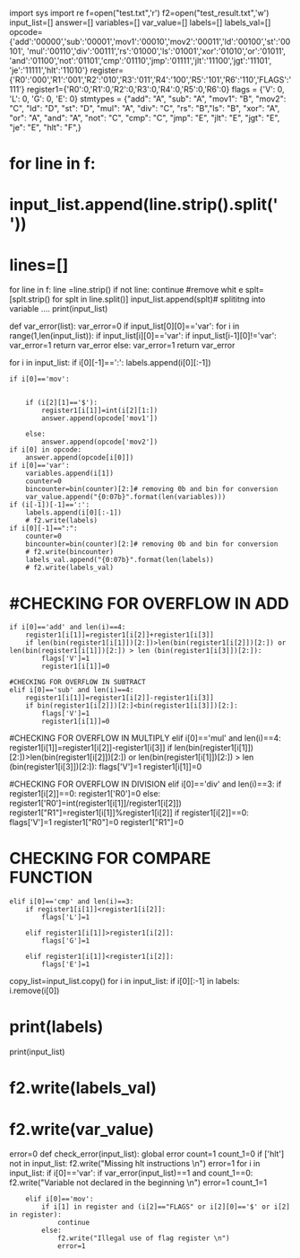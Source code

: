 import sys
import re
f=open("test.txt",'r')
f2=open("test_result.txt",'w')
input_list=[]
answer=[]
variables=[]
var_value=[]
labels=[]
labels_val=[]
opcode={'add':'00000','sub':'00001','mov1':'00010','mov2':'00011','ld':'00100','st':'00101',
        'mul':'00110','div':'00111','rs':'01000','ls':'01001','xor':'01010','or':'01011',
        'and':'01100','not':'01101','cmp':'01110','jmp':'01111','jlt':'11100','jgt':'11101',
        'je':'11111','hlt':'11010'}
register={'R0':'000','R1':'001','R2':'010','R3':'011','R4':'100','R5':'101','R6':'110','FLAGS':'111'}
register1={'R0':0,'R1':0,'R2':0,'R3':0,'R4':0,'R5':0,'R6':0}
flags = {'V': 0, 'L': 0, 'G': 0, 'E': 0}
stmtypes = {"add": "A", "sub": "A", "mov1": "B", "mov2": "C", "ld": "D", "st": "D", 
            "mul": "A", "div": "C", "rs": "B","ls": "B", "xor": "A", "or": "A",
             "and": "A", "not": "C", "cmp": "C", "jmp": "E", "jlt": "E", "jgt": "E",
             "je": "E", "hlt": "F",}

# for line in f:
#     input_list.append(line.strip().split(' '))
# lines=[]
for line in f:
    line =line.strip()
    if not  line:
        continue #remove whit e
    splt=[splt.strip() for splt in line.split()]
    input_list.append(splt)# splititng into variable ....
print(input_list)

def var_error(list):
    var_error=0
    if input_list[0][0]=='var':
        for i in range(1,len(input_list)):
            if input_list[i][0]=='var':
                if input_list[i-1][0]!='var':
                    var_error=1
                    return var_error
    else:
        var_error=1
        return var_error

for i in input_list:
    if i[0][-1]==':':
        labels.append(i[0][:-1]) 


    if i[0]=='mov':
        

        if (i[2][1]=='$'):
            register1[i[1]]=int(i[2][1:])
            answer.append(opcode['mov1'])

        else:
            answer.append(opcode['mov2'])
    if i[0] in opcode:
        answer.append(opcode[i[0]])
    if i[0]=='var':
        variables.append(i[1])
        counter=0
        bincounter=bin(counter)[2:]# removing 0b and bin for conversion 
        var_value.append("{0:07b}".format(len(variables)))
    if (i[-1])[-1]==':':
        labels.append(i[0][:-1])
        # f2.write(labels)
    if i[0][-1]==":":
        counter=0
        bincounter=bin(counter)[2:]# removing 0b and bin for conversion 
        # f2.write(bincounter)
        labels_val.append("{0:07b}".format(len(labels))
        # f2.write(labels_val)
       
#     #CHECKING FOR OVERFLOW IN ADD    
    if i[0]=='add' and len(i)==4:
        register1[i[1]]=register1[i[2]]+register1[i[3]]
        if len(bin(register1[i[1]])[2:])>len(bin(register1[i[2]])[2:]) or len(bin(register1[i[1]])[2:]) > len (bin(register1[i[3]])[2:]):
            flags['V']=1
            register1[i[1]]=0

    #CHECKING FOR OVERFLOW IN SUBTRACT
    elif i[0]=='sub' and len(i)==4:
        register1[i[1]]=register1[i[2]]-register1[i[3]]
        if bin(register1[i[2]])[2:]<bin(register1[i[3]])[2:]:
            flags['V']=1
            register1[i[1]]=0

#CHECKING FOR OVERFLOW IN MULTIPLY
    elif i[0]=='mul' and len(i)==4:
        register1[i[1]]=register1[i[2]]-register1[i[3]]
        if len(bin(register1[i[1]])[2:])>len(bin(register1[i[2]])[2:]) or len(bin(register1[i[1]])[2:]) > len (bin(register1[i[3]])[2:]):
            flags['V']=1
            register1[i[1]]=0

#CHECKING FOR OVERFLOW IN DIVISION
    elif i[0]=='div' and len(i)==3:
        if register1[i[2]]==0:
            register1['R0']=0
        else:
            register1['R0']=int(register1[i[1]]/register1[i[2]])
            register1["R1"]=register1[i[1]]%register1[i[2]]
            if register1[i[2]]==0:
                flags['V']=1
                register1["R0"]=0
                register1["R1"]=0

#   CHECKING FOR COMPARE FUNCTION     
    elif i[0]=='cmp' and len(i)==3:
        if register1[i[1]]<register1[i[2]]:
            flags['L']=1

        elif register1[i[1]]>register1[i[2]]:
            flags['G']=1

        elif register1[i[1]]<register1[i[2]]:
            flags['E']=1
copy_list=input_list.copy()
for i in input_list:
    if i[0][:-1] in labels:
        i.remove(i[0])
        
# print(labels)
print(input_list)
# f2.write(labels_val)
# f2.write(var_value)
error=0
def check_error(input_list):
    global error
    count=1
    count_1=0
    if ['hlt'] not in input_list:
        f2.write("Missing hlt instructions \n")
        error=1
    for i in input_list:
        if i[0]=='var':
            if var_error(input_list)==1 and count_1==0:
                f2.write("Variable not declared in the beginning \n")
                error=1
                count_1=1
           
        elif i[0]=='mov':
            if i[1] in register and (i[2]=="FLAGS" or i[2][0]=='$' or i[2] in register):
                continue
            else:
                f2.write("Illegal use of flag register \n")
                error=1
